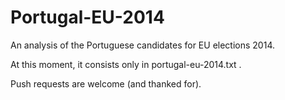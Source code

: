 Portugal-EU-2014
================

An analysis of the Portuguese candidates for EU elections 2014.

At this moment, it consists only in portugal-eu-2014.txt .

Push requests are welcome (and thanked for).
